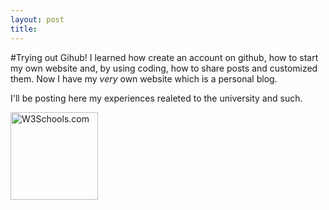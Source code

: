 ```yaml
---
layout: post
title: 
---
```


#Trying out Gihub!
  I learned how create an account on github, how to start my own website and, by using coding, how to share posts and customized them. Now I have my _very_ own website which is a personal blog. 

  I'll be posting here my experiences realeted to the university and such. 

<img src="http://pix.iemoji.com/sbemojix2/0803.png" alt="W3Schools.com" style="width:140px;height:140px">
